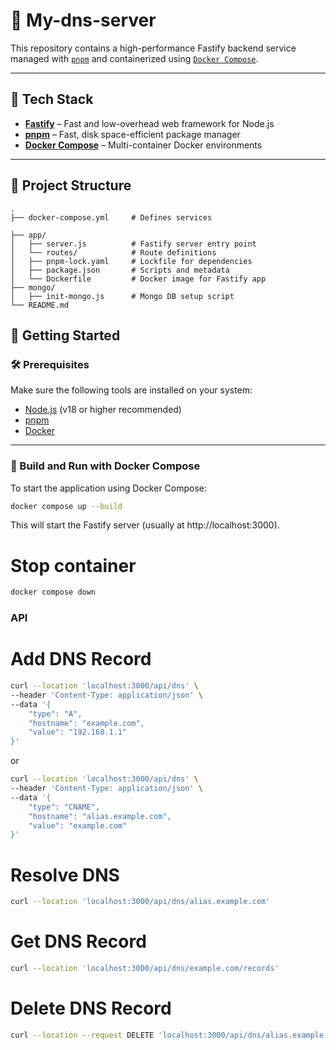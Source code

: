 # 🚀 My-dns-server

This repository contains a high-performance Fastify backend service managed with [`pnpm`](https://pnpm.io/) and containerized using [`Docker Compose`](https://docs.docker.com/compose/).

---

## 🧱 Tech Stack

- **[Fastify](https://www.fastify.io/)** – Fast and low-overhead web framework for Node.js
- **[pnpm](https://pnpm.io/)** – Fast, disk space-efficient package manager
- **[Docker Compose](https://docs.docker.com/compose/)** – Multi-container Docker environments

---

## 📁 Project Structure

```text
.
├── docker-compose.yml     # Defines services

├── app/
│   ├── server.js          # Fastify server entry point
│   └── routes/            # Route definitions
│   ├── pnpm-lock.yaml     # Lockfile for dependencies
│   ├── package.json       # Scripts and metadata
│   └── Dockerfile         # Docker image for Fastify app
├── mongo/
│   ├── init-mongo.js      # Mongo DB setup script
└── README.md

```

## 🚀 Getting Started

### 🛠 Prerequisites

Make sure the following tools are installed on your system:

- [Node.js](https://nodejs.org/) (v18 or higher recommended)
- [pnpm](https://pnpm.io/)
- [Docker](https://www.docker.com/)

---

### 🐳 Build and Run with Docker Compose

To start the application using Docker Compose:

```bash
docker compose up --build
```

This will start the Fastify server (usually at http://localhost:3000).
# Stop container
```bash
docker compose down
```


### API
# Add DNS Record
```bash
curl --location 'localhost:3000/api/dns' \
--header 'Content-Type: application/json' \
--data '{
    "type": "A",
    "hostname": "example.com",
    "value": "192.168.1.1"
}'
```
or 

```bash
curl --location 'localhost:3000/api/dns' \
--header 'Content-Type: application/json' \
--data '{
    "type": "CNAME",
    "hostname": "alias.example.com",
    "value": "example.com"
}'
```

# Resolve DNS
```bash
curl --location 'localhost:3000/api/dns/alias.example.com'
```

# Get DNS Record

```bash
curl --location 'localhost:3000/api/dns/example.com/records'
```

# Delete DNS Record
```bash
curl --location --request DELETE 'localhost:3000/api/dns/alias.example.com?type=CNAME&value=example.com'
```